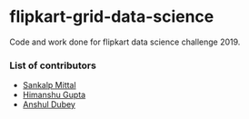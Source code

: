 # flipkart-grid-data-science

Code and work done for flipkart data science challenge 2019.

### List of contributors

- [Sankalp Mittal](https://github.com/sankalpmittal1911-BitSian) 
- [Himanshu Gupta](https://github.com/him1411)
- [Anshul Dubey](https://github.com/Anshul2166) 
